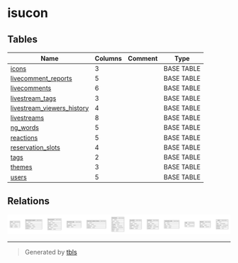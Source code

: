 # isucon

## Tables

| Name | Columns | Comment | Type |
| ---- | ------- | ------- | ---- |
| [icons](icons.md) | 3 |  | BASE TABLE |
| [livecomment_reports](livecomment_reports.md) | 5 |  | BASE TABLE |
| [livecomments](livecomments.md) | 6 |  | BASE TABLE |
| [livestream_tags](livestream_tags.md) | 3 |  | BASE TABLE |
| [livestream_viewers_history](livestream_viewers_history.md) | 4 |  | BASE TABLE |
| [livestreams](livestreams.md) | 8 |  | BASE TABLE |
| [ng_words](ng_words.md) | 5 |  | BASE TABLE |
| [reactions](reactions.md) | 5 |  | BASE TABLE |
| [reservation_slots](reservation_slots.md) | 4 |  | BASE TABLE |
| [tags](tags.md) | 2 |  | BASE TABLE |
| [themes](themes.md) | 3 |  | BASE TABLE |
| [users](users.md) | 5 |  | BASE TABLE |

## Relations

![er](schema.svg)

---

> Generated by [tbls](https://github.com/k1LoW/tbls)
